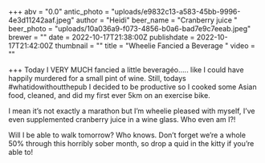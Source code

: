 +++
abv = "0.0"
antic_photo = "uploads/e9832c13-a583-45bb-9996-4e3d11242aaf.jpeg"
author = "Heidi"
beer_name = "Cranberry juice "
beer_photo = "uploads/10a036a9-f073-4856-b0a6-bad7e9c7eeab.jpeg"
brewer = ""
date = 2022-10-17T21:38:00Z
publishdate = 2022-10-17T21:42:00Z
thumbnail = ""
title = "Wheelie Fancied a Beverage "
video = ""

+++
Today I VERY MUCH fancied a little beveragéo….. like I could have happily murdered for a small pint of wine. Still, todays #whatidowithoutthepub I decided to be productive so I cooked some  Asian food, cleaned, and did my first ever 5km on an exercise bike. 

I mean it’s not exactly a marathon but I’m wheelie pleased with myself, I’ve even supplemented cranberry juice in a wine glass. Who even am I?! 

Will I be able to walk tomorrow? Who knows. Don’t forget we’re a whole 50% through this horribly sober month, so drop a quid in the kitty if you’re able to! 